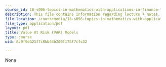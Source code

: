 ```yaml
---
course_id: 18-s096-topics-in-mathematics-with-applications-in-finance-fall-2013
description: This file contains information regarding lecture 7 notes.
file_location: /coursemedia/18-s096-topics-in-mathematics-with-applications-in-finance-fall-2013/8c9f9d321f7c8bb34b289f178f7cfc32_MIT18_S096F13_lecnote7.pdf
file_type: application/pdf
layout: pdf
title: Value At Risk (VAR) Models
type: course
uid: 8c9f9d321f7c8bb34b289f178f7cfc32

---
```

None